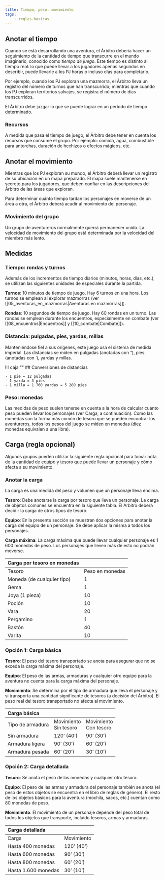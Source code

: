 ```yaml
---
title: Tiempo, peso, movimiento
tags:
    - reglas-basicas
---
```


## Anotar el tiempo
Cuando se está desarrollando una aventura, el Árbitro debería hacer un seguimiento de la cantidad de tiempo que transcurre en el mundo imaginario, conocido como *tiempo de juego*. Este tiempo es distinto al tiempo real: lo que puede llevar a los jugadores apenas segundos en describir, puede llevarle a los PJ horas o incluso días para completarlo.

Por ejemplo, cuando los PJ exploran una mazmorra, el Árbitro lleva un registro del número de turnos que han transcurrido; mientras que cuando los PJ exploran territorios salvajes, se registra el número de días transcurridos.

El Árbitro debe juzgar lo que se puede lograr en un período de tiempo determinado.

### Recursos
A medida que pasa el tiempo de juego, el Árbitro debe tener en cuenta los recursos que consume el grupo. Por ejemplo: comida, agua, combustible para antorchas, duración de hechizos o efectos mágicos, etc.

## Anotar el movimiento
Mientras que los PJ exploran su mundo, el Árbitro deberá llevar un registro de su ubicación en un mapa preparado. El mapa suele mantenerse en secreto para los jugadores, que deben confiar en las descripciones del Árbitro de las áreas que exploran.

Para determinar cuánto tiempo tardan los personajes en moverse de un área a otra, el Árbitro deberá acudir al movimiento del personaje.

### Movimiento del grupo
Un grupo de aventureros normalmente querrá permanecer unido. La velocidad de movimiento del grupo está determinada por la velocidad del miembro más lento.

## Medidas
### Tiempo: rondas y turnos
Además de los incrementos de tiempo diarios (minutos, horas, días, etc.), se utilizan las siguientes unidades de especiales durante la partida.

**Turnos**: 10 minutos de tiempo de juego. Hay 6 turnos en una hora. Los turnos se emplean al explorar mazmorras (ver [[05_aventuras_en_mazmorras|Aventuras en mazmorras]]).

**Rondas**: 10 segundos de tiempo de juego. Hay 60 rondas en un turno. Las rondas se emplean durante los encuentros, especialmente en combate (ver [[08_encuentros|Encuentros]] y [[10_combate|Combate]]).

### Distancia: pulgadas, pies, yardas, millas
Manteniéndose fiel a sus orígenes, este juego usa el sistema de medida imperial. Las distancias se miden en pulgadas (anotadas con “), pies (anotadas con ‘), yardas y millas.

!!! caja ""
    ## Conversiones de distancias
    
    - 1 pie = 12 pulgadas
    - 1 yarda = 3 pies
    - 1 milla = 1 760 yardas = 5 280 pies

### Peso: monedas
Las medidas de peso suelen tenerse en cuenta a la hora de calcular cuánto peso pueden llevar los personajes (ver Carga, a continuación). Como las monedas son la forma más común de tesoro que se pueden encontrar los aventureros, todos los pesos del juego se miden en monedas (diez monedas equivalen a una libra).

## Carga (regla opcional)
Algunos grupos pueden utilizar la siguiente regla opcional para tomar nota de la cantidad de equipo y tesoro que puede llevar un personaje y cómo afecta a su movimiento.

### Anotar la carga
La carga es una medida del peso y volumen que un personaje lleva encima.

**Tesoro**: Debe anotarse la carga por tesoro que lleva un personaje. La carga de objetos comunes se encuentra en la siguiente tabla. El Árbitro deberá decidir la carga de otros tipos de tesoro.

**Equipo**: En la presente sección se muestran dos opciones para anotar la carga del equipo de un personaje. Se debe aplicar la misma a todos los personajes.

**Carga máxima**: La carga máxima que puede llevar cualquier personaje es 1 600 monedas de peso. Los personajes que lleven más de esto no podrán moverse.

| Carga por tesoro en monedas |                 |
| :-------------------------- | --------------- |
| Tesoro                      | Peso en monedas |
| Moneda (de cualquier tipo)  | 1               |
| Gema                        | 1               |
| Joya (1 pieza)              | 10              |
| Poción                      | 10              |
| Vara                        | 20              |
| Pergamino                   | 1               |
| Bastón                      | 40              |
| Varita                      | 10              |

### Opción 1: Carga básica
**Tesoro**: El peso del tesoro transportado se anota para asegurar que no se exceda la carga máxima del personaje.

**Equipo**: El peso de las armas, armaduras y cualquier otro equipo para la aventura no cuenta para la carga máxima del personaje.

**Movimiento**: Se determina por el tipo de armadura que lleva el personaje y si transporta una cantidad significante de tesoros (a decisión del Árbitro). El peso real del tesoro transportado no afecta al movimiento.  

| Carga básica     |                          |                          |
| :--------------- | ------------------------ | ------------------------ |
| Tipo de armadura | Movimiento<br>Sin tesoro | Movimiento<br>Con tesoro |
| Sin armadura     | 120’ (40’)               | 90’ (30’)                |
| Armadura ligera  | 90’ (30’)                | 60’ (20’)                |
| Armadura pesada  | 60’ (20’)                | 30’ (10’)                |

### Opción 2: Carga detallada
**Tesoro**: Se anota el peso de las monedas y cualquier otro tesoro.

**Equipo**: El peso de las armas y armadura del personaje también se anota (el peso de estos objetos se encuentra en el libro de reglas de género). El resto de los objetos básicos para la aventura (mochila, sacos, etc.) cuentan como 80 monedas de peso.

**Movimiento**: El movimiento de un personaje depende del peso total de todos los objetos que transporte, incluido tesoros, armas y armaduras.

| Carga detallada     |            |
| :------------------ | ---------- |
| Carga               | Movimiento |
| Hasta 400 monedas   | 120’ (40’) |
| Hasta 600 monedas   | 90’ (30’)  |
| Hasta 800 monedas   | 60’ (20’)  |
| Hasta 1.600 monedas | 30’ (10’)  |
